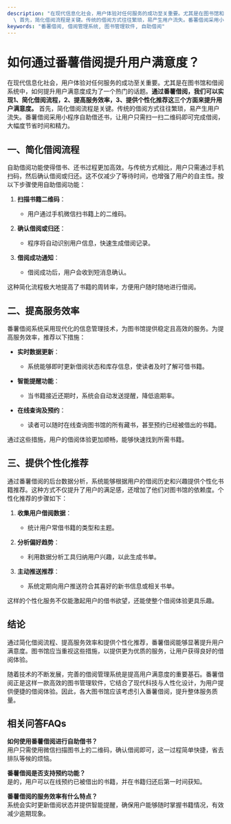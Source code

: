 ```yaml
---
description: "在现代信息化社会，用户体验对任何服务的成功至关重要。尤其是在图书馆和借阅系统中，如何提升用户满意度成为了一个热门的话题。**通过番薯借阅，我们可以实现1、简化借阅流程，2、提高服务效率，3、提供个性化推荐这三个方面来提升用户满意度。**\
  \ 首先，简化借阅流程是关键。传统的借阅方式往往繁琐，易产生用户流失。番薯借阅采用小程序自助借还书，让用户只需扫一扫二维码即可完成借阅，大幅度节省时间和精力。"
keywords: "番薯借阅, 借阅管理系统, 图书管理软件, 自助借阅"
---
```

# 如何通过番薯借阅提升用户满意度？

在现代信息化社会，用户体验对任何服务的成功至关重要。尤其是在图书馆和借阅系统中，如何提升用户满意度成为了一个热门的话题。**通过番薯借阅，我们可以实现1、简化借阅流程，2、提高服务效率，3、提供个性化推荐这三个方面来提升用户满意度。** 首先，简化借阅流程是关键。传统的借阅方式往往繁琐，易产生用户流失。番薯借阅采用小程序自助借还书，让用户只需扫一扫二维码即可完成借阅，大幅度节省时间和精力。

## 一、简化借阅流程

自助借阅功能使得借书、还书过程更加高效。与传统方式相比，用户只需通过手机扫码，然后确认借阅或归还。这不仅减少了等待时间，也增强了用户的自主性。按以下步骤使用自助借阅功能：

1. **扫描书籍二维码**：
   - 用户通过手机微信扫书籍上的二维码。
  
2. **确认借阅或归还**：
   - 程序将自动识别用户信息，快速生成借阅记录。

3. **借阅成功通知**：
   - 借阅成功后，用户会收到短消息确认。

这种简化流程极大地提高了书籍的周转率，方便用户随时随地进行借阅。

## 二、提高服务效率

番薯借阅系统采用现代化的信息管理技术，为图书馆提供稳定且高效的服务。为提高服务效率，推荐以下措施：

- **实时数据更新**：
  - 系统能够即时更新借阅状态和库存信息，使读者及时了解可借书籍。
  
- **智能提醒功能**：
  - 当书籍接近还期时，系统会自动发送提醒，降低逾期率。

- **在线查询及预约**：
  - 读者可以随时在线查询图书馆的所有藏书，甚至预约已经被借出的书籍。

通过这些措施，用户的借阅体验更加顺畅，能够快速找到所需书籍。

## 三、提供个性化推荐

通过番薯借阅的后台数据分析，系统能够根据用户的借阅历史和兴趣提供个性化书籍推荐。这种方式不仅提升了用户的满足感，还增加了他们对图书馆的依赖度。个性化推荐的步骤如下：

1. **收集用户借阅数据**：
   - 统计用户常借书籍的类型和主题。

2. **分析偏好趋势**：
   - 利用数据分析工具归纳用户兴趣，以此生成书单。

3. **主动推送推荐**：
   - 系统定期向用户推送符合其喜好的新书信息或相关书单。

这样的个性化服务不仅能激起用户的借书欲望，还能使整个借阅体验更具乐趣。

## 结论

通过简化借阅流程、提高服务效率和提供个性化推荐，番薯借阅能够显著提升用户满意度。图书馆应当重视这些措施，以提供更为优质的服务，让用户获得良好的借阅体验。

随着技术的不断发展，完善的借阅管理系统是提高用户满意度的重要基石。番薯借阅正是这样一款高效的图书管理软件，它结合了现代科技与人性化设计，为用户提供便捷的借阅体验。因此，各大图书馆应该考虑引入番薯借阅，提升整体服务质量。

## 相关问答FAQs

**如何使用番薯借阅进行自助借书？**  
用户只需使用微信扫描图书上的二维码，确认借阅即可，这一过程简单快捷，省去排队等候的烦恼。

**番薯借阅是否支持预约功能？**  
是的，用户可以在线预约已被借出的书籍，并在书籍归还后第一时间获知。

**番薯借阅的服务效率有什么特点？**  
系统会实时更新借阅状态并提供智能提醒，确保用户能够随时掌握书籍情况，有效减少逾期现象。
